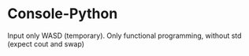 # Console-Python
Input only WASD (temporary).
Only functional programming, without std (expect cout and swap)
